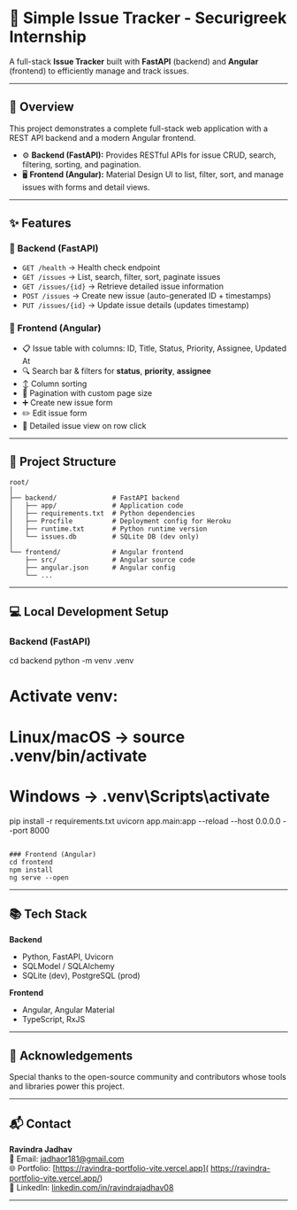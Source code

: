 # 🚀 Simple Issue Tracker - Securigreek Internship

A full-stack **Issue Tracker** built with **FastAPI** (backend) and **Angular** (frontend) to efficiently manage and track issues.  

---

## 📝 Overview

This project demonstrates a complete full-stack web application with a REST API backend and a modern Angular frontend.

- ⚙️ **Backend (FastAPI):** Provides RESTful APIs for issue CRUD, search, filtering, sorting, and pagination.  
- 🖥️ **Frontend (Angular):** Material Design UI to list, filter, sort, and manage issues with forms and detail views.  

---

## ✨ Features

### 🔹 Backend (FastAPI)
- `GET /health` → Health check endpoint  
- `GET /issues` → List, search, filter, sort, paginate issues  
- `GET /issues/{id}` → Retrieve detailed issue information  
- `POST /issues` → Create new issue (auto-generated ID + timestamps)  
- `PUT /issues/{id}` → Update issue details (updates timestamp)  

### 🔹 Frontend (Angular)
- 📋 Issue table with columns: ID, Title, Status, Priority, Assignee, Updated At  
- 🔍 Search bar & filters for **status**, **priority**, **assignee**  
- ↕️ Column sorting  
- 📄 Pagination with custom page size  
- ➕ Create new issue form  
- ✏️ Edit issue form  
- 🔎 Detailed issue view on row click  

---

## 📂 Project Structure

```
root/
│
├── backend/              # FastAPI backend
│   ├── app/              # Application code
│   ├── requirements.txt  # Python dependencies
│   ├── Procfile          # Deployment config for Heroku
│   ├── runtime.txt       # Python runtime version
│   └── issues.db         # SQLite DB (dev only)
│
└── frontend/             # Angular frontend
    ├── src/              # Angular source code
    ├── angular.json      # Angular config
    └── ...
```

---

## 💻 Local Development Setup

### Backend (FastAPI)
cd backend
python -m venv .venv
# Activate venv:
#   Linux/macOS → source .venv/bin/activate
#   Windows     → .venv\Scripts\activate
pip install -r requirements.txt
uvicorn app.main:app --reload --host 0.0.0.0 --port 8000
```

### Frontend (Angular)
cd frontend
npm install
ng serve --open
```

---

## 📚 Tech Stack

**Backend**  
- Python, FastAPI, Uvicorn  
- SQLModel / SQLAlchemy  
- SQLite (dev), PostgreSQL (prod)  

**Frontend**  
- Angular, Angular Material  
- TypeScript, RxJS  

---

## 🙌 Acknowledgements
Special thanks to the open-source community and contributors whose tools and libraries power this project.

---

## 📬 Contact

**Ravindra Jadhav**  
📧 Email: jadhaor181@gmail.com  
🌐 Portfolio: [https://ravindra-portfolio-vite.vercel.app]( https://ravindra-portfolio-vite.vercel.app/)  
💼 LinkedIn: [linkedin.com/in/ravindrajadhav08](https://www.linkedin.com/in/ravindrajadhav08/)


---
